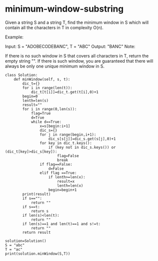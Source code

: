 # minimum-window-substring
Given a string S and a string T, find the minimum window in S which will contain all the characters in T in complexity O(n).

Example:

Input: S = "ADOBECODEBANC", T = "ABC"
Output: "BANC"
Note:

If there is no such window in S that covers all characters in T, return the empty string "".
If there is such window, you are guaranteed that there will always be only one unique minimum window in S.

```
class Solution:
	def minWindow(self, s, t):
		dic_t={}
		for i in range(len(t)):
			dic_t[t[i]]=dic_t.get(t[i],0)+1
		begin=0
		lenth=len(s)
		result=""
		for i in range(0,len(s)):
			flag=True
			d=True			
			while d==True:
				x=s[begin:i+1]
				dic_s={}
				for j in range(begin,i+1):
					dic_s[s[j]]=dic_s.get(s[j],0)+1
				for key in dic_t.keys():
					if (key not in dic_s.keys()) or (dic_t[key]>dic_s[key]):
						flag=False
						break
				if flag==False:
					d=False
				elif flag ==True:
					if lenth>=len(x):
						result=x
						lenth=len(x)
					begin=begin+1
		print(result)
		if s=="":
			return ""
		if s==t:
			return s
		if len(s)<len(t):
			return ""
		if len(s)==1 and len(t)==1 and s!=t:
			return "" 
		return result

solution=Solution()
S = "abc"
T = "ac"
print(solution.minWindow(S,T))  

```